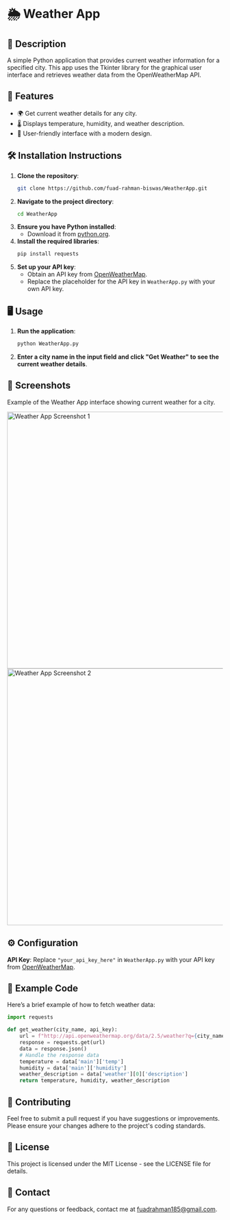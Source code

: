 # 🌦️ Weather App

## 📖 Description
A simple Python application that provides current weather information for a specified city. This app uses the Tkinter library for the graphical user interface and retrieves weather data from the OpenWeatherMap API.

## 🚀 Features
- 🌍 Get current weather details for any city.
- 🌡️ Displays temperature, humidity, and weather description.
- 🎨 User-friendly interface with a modern design.

## 🛠️ Installation Instructions

1. **Clone the repository**:
    ```bash
    git clone https://github.com/fuad-rahman-biswas/WeatherApp.git
    ```
2. **Navigate to the project directory**:
    ```bash
    cd WeatherApp
    ```
3. **Ensure you have Python installed**:
   - Download it from [python.org](https://www.python.org/).
4. **Install the required libraries**:
    ```bash
    pip install requests
    ```
5. **Set up your API key**:
   - Obtain an API key from [OpenWeatherMap](https://openweathermap.org/api).
   - Replace the placeholder for the API key in `WeatherApp.py` with your own API key.

## 🖥️ Usage

1. **Run the application**:
    ```bash
    python WeatherApp.py
    ```
2. **Enter a city name in the input field and click "Get Weather" to see the current weather details**.

## 📸 Screenshots

Example of the Weather App interface showing current weather for a city.

<img src="https://github.com/user-attachments/assets/c326c9c2-1587-4783-98b2-7f6d4b56c554" alt="Weather App Screenshot 1" width="600"/><br>
<img src="https://github.com/user-attachments/assets/65aeb05a-69cf-4346-a414-a9364e7a526c" alt="Weather App Screenshot 2" width="600"/>

## ⚙️ Configuration

**API Key**: Replace `"your_api_key_here"` in `WeatherApp.py` with your API key from [OpenWeatherMap](https://openweathermap.org/api).

## 📝 Example Code

Here’s a brief example of how to fetch weather data:

```python
import requests

def get_weather(city_name, api_key):
    url = f"http://api.openweathermap.org/data/2.5/weather?q={city_name}&appid={api_key}&units=metric"
    response = requests.get(url)
    data = response.json()
    # Handle the response data
    temperature = data['main']['temp']
    humidity = data['main']['humidity']
    weather_description = data['weather'][0]['description']
    return temperature, humidity, weather_description
```
    
## 🤝 Contributing<br>
Feel free to submit a pull request if you have suggestions or improvements. Please ensure your changes adhere to the project's coding standards.

## 📜 License<br>
This project is licensed under the MIT License - see the LICENSE file for details.

## 📧 Contact<br>
For any questions or feedback, contact me at fuadrahman185@gmail.com.

